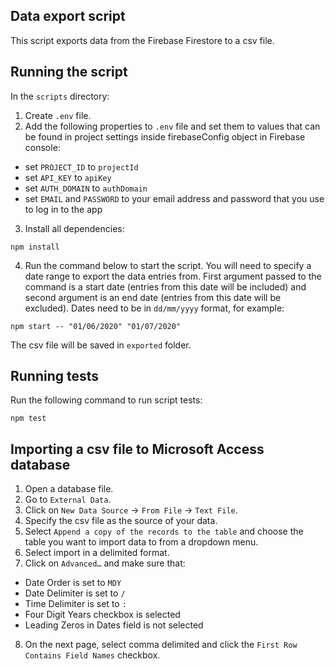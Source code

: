 ## Data export script

This script exports data from the Firebase Firestore to a csv file.

## Running the script

In the `scripts` directory:

1. Create `.env` file.
2. Add the following properties to `.env` file and set them to values that can be found in project settings inside firebaseConfig object in Firebase console:

- set `PROJECT_ID` to `projectId`
- set `API_KEY` to `apiKey`
- set `AUTH_DOMAIN` to `authDomain`
- set `EMAIL` and `PASSWORD` to your email address and password that you use to log in to the app

3. Install all dependencies:

```
npm install
```

4. Run the command below to start the script. You will need to specify a date range to export the data entries from. First argument passed to the command is a start date (entries from this date will be included) and second argument is an end date (entries from this date will be excluded). Dates need to be in `dd/mm/yyyy` format, for example:

```
npm start -- "01/06/2020" "01/07/2020"
```

The csv file will be saved in `exported` folder.

## Running tests

Run the following command to run script tests:

```
npm test
```

## Importing a csv file to Microsoft Access database

1. Open a database file.
2. Go to `External Data`.
3. Click on `New Data Source` -> `From File` -> `Text File`.
4. Specify the csv file as the source of your data.
5. Select `Append a copy of the records to the table` and choose the table you want to import data to from a dropdown menu.
6. Select import in a delimited format.
7. Click on `Advanced…` and make sure that:

- Date Order is set to `MDY`
- Date Delimiter is set to `/`
- Time Delimiter is set to `:`
- Four Digit Years checkbox is selected
- Leading Zeros in Dates field is not selected

8.  On the next page, select comma delimited and click the `First Row Contains Field Names` checkbox.
